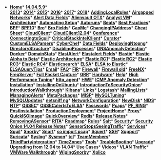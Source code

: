 *   **[Home](https://github.com/Security-Onion-Solutions/security-onion/wiki)***
**[14.04.5.9](https://github.com/Security-Onion-Solutions/security-onion/wiki/14.04.5.9)***   
**[2013](https://github.com/Security-Onion-Solutions/security-onion/wiki/2013)***   **[2014](https://github.com/Security-Onion-Solutions/security-onion/wiki/2014)***   **[2015](https://github.com/Security-Onion-Solutions/security-onion/wiki/2015)***   **[2016](https://github.com/Security-Onion-Solutions/security-onion/wiki/2016)***   **[2017](https://github.com/Security-Onion-Solutions/security-onion/wiki/2017)***   **[2018](https://github.com/Security-Onion-Solutions/security-onion/wiki/2018)***   **[AddingLocalRules](https://github.com/Security-Onion-Solutions/security-onion/wiki/AddingLocalRules)***   **[Airgapped Networks](https://github.com/Security-Onion-Solutions/security-onion/wiki/Airgapped-Networks)***   **[Alert Data Fields](https://github.com/Security-Onion-Solutions/security-onion/wiki/Alert-Data-Fields)***   **[Alienvault OTX](https://github.com/Security-Onion-Solutions/security-onion/wiki/Alienvault-OTX)***   **[Analyst VM](https://github.com/Security-Onion-Solutions/security-onion/wiki/Analyst-VM)***   **[Architecture](https://github.com/Security-Onion-Solutions/security-onion/wiki/Architecture)***   **[Automating Setup](https://github.com/Security-Onion-Solutions/security-onion/wiki/Automating-Setup)***   **[Autoruns](https://github.com/Security-Onion-Solutions/security-onion/wiki/Autoruns)***   **[Beats](https://github.com/Security-Onion-Solutions/security-onion/wiki/Beats)***   **[Best Practices](https://github.com/Security-Onion-Solutions/security-onion/wiki/Best-Practices)***   **[BPF](https://github.com/Security-Onion-Solutions/security-onion/wiki/BPF)***   **[BPF10](https://github.com/Security-Onion-Solutions/security-onion/wiki/BPF10)***   **[Bro](https://github.com/Security-Onion-Solutions/security-onion/wiki/Bro)***   **[Bro Fields](https://github.com/Security-Onion-Solutions/security-onion/wiki/Bro-Fields)***   **[CapMe](https://github.com/Security-Onion-Solutions/security-onion/wiki/CapMe)***   **[ChangingIPAddress](https://github.com/Security-Onion-Solutions/security-onion/wiki/ChangingIPAddress)***   **[Cheat Sheet](https://github.com/Security-Onion-Solutions/security-onion/wiki/Cheat-Sheet)***   **[CloudClient](https://github.com/Security-Onion-Solutions/security-onion/wiki/CloudClient)***   **[CloudClient12.04](https://github.com/Security-Onion-Solutions/security-onion/wiki/CloudClient12.04)***   **[Conference](https://github.com/Security-Onion-Solutions/security-onion/wiki/Conference)***   **[ConnectingtoSguil](https://github.com/Security-Onion-Solutions/security-onion/wiki/ConnectingtoSguil)***   **[CriticalStackIntelClient](https://github.com/Security-Onion-Solutions/security-onion/wiki/CriticalStackIntelClient)***   **[Curator](https://github.com/Security-Onion-Solutions/security-onion/wiki/Curator)***   **[CustomELSAParsers](https://github.com/Security-Onion-Solutions/security-onion/wiki/CustomELSAParsers)***   **[CyberChef](https://github.com/Security-Onion-Solutions/security-onion/wiki/CyberChef)***   **[Data Fields](https://github.com/Security-Onion-Solutions/security-onion/wiki/Data-Fields)***   **[DeployingNtopng](https://github.com/Security-Onion-Solutions/security-onion/wiki/DeployingNtopng)***   **[DirectoryStructure](https://github.com/Security-Onion-Solutions/security-onion/wiki/DirectoryStructure)***   **[DisablingProcesses](https://github.com/Security-Onion-Solutions/security-onion/wiki/DisablingProcesses)***   **[DNSAnomalyDetection](https://github.com/Security-Onion-Solutions/security-onion/wiki/DNSAnomalyDetection)***   **[Docker](https://github.com/Security-Onion-Solutions/security-onion/wiki/Docker)***   **[DomainStats](https://github.com/Security-Onion-Solutions/security-onion/wiki/DomainStats)***   **[ElastAlert](https://github.com/Security-Onion-Solutions/security-onion/wiki/ElastAlert)***   **[Elastalert Fields](https://github.com/Security-Onion-Solutions/security-onion/wiki/Elastalert-Fields)***   **[Elastic](https://github.com/Security-Onion-Solutions/security-onion/wiki/Elastic)***   **[Elastic Alpha to Beta](https://github.com/Security-Onion-Solutions/security-onion/wiki/Elastic-Alpha-to-Beta)***   **[Elastic Architecture](https://github.com/Security-Onion-Solutions/security-onion/wiki/Elastic-Architecture)***   **[Elastic RC1](https://github.com/Security-Onion-Solutions/security-onion/wiki/Elastic-RC1)***   **[Elastic RC2](https://github.com/Security-Onion-Solutions/security-onion/wiki/Elastic-RC2)***   **[Elastic RC3](https://github.com/Security-Onion-Solutions/security-onion/wiki/Elastic-RC3)***   **[Elastic RC4](https://github.com/Security-Onion-Solutions/security-onion/wiki/Elastic-RC4)***   **[Elasticsearch](https://github.com/Security-Onion-Solutions/security-onion/wiki/Elasticsearch)***   **[ELSA](https://github.com/Security-Onion-Solutions/security-onion/wiki/ELSA)***   **[ELSA to Elastic](https://github.com/Security-Onion-Solutions/security-onion/wiki/ELSA-to-Elastic)***   **[ELSAQueryTips](https://github.com/Security-Onion-Solutions/security-onion/wiki/ELSAQueryTips)***   **[Email](https://github.com/Security-Onion-Solutions/security-onion/wiki/Email)***   **[FAQ](https://github.com/Security-Onion-Solutions/security-onion/wiki/FAQ)***   **[FIR](https://github.com/Security-Onion-Solutions/security-onion/wiki/FIR)***   **[Firewall](https://github.com/Security-Onion-Solutions/security-onion/wiki/Firewall)***   **[Firewall old](https://github.com/Security-Onion-Solutions/security-onion/wiki/Firewall-old)***   **[FreeNX](https://github.com/Security-Onion-Solutions/security-onion/wiki/FreeNX)***   **[FreqServer](https://github.com/Security-Onion-Solutions/security-onion/wiki/FreqServer)***   **[Full Packet Capture](https://github.com/Security-Onion-Solutions/security-onion/wiki/Full-Packet-Capture)***   **[GRR](https://github.com/Security-Onion-Solutions/security-onion/wiki/GRR)***   **[Hardware](https://github.com/Security-Onion-Solutions/security-onion/wiki/Hardware)***   **[Help](https://github.com/Security-Onion-Solutions/security-onion/wiki/Help)***   **[High Performance Tuning](https://github.com/Security-Onion-Solutions/security-onion/wiki/High-Performance-Tuning)***   **[http_agent](https://github.com/Security-Onion-Solutions/security-onion/wiki/http_agent)***   **[HWE](https://github.com/Security-Onion-Solutions/security-onion/wiki/HWE)***   **[ICMP Anomaly Detection](https://github.com/Security-Onion-Solutions/security-onion/wiki/ICMP-Anomaly-Detection)***   **[Installation](https://github.com/Security-Onion-Solutions/security-onion/wiki/Installation)***   **[InstallingOnUbuntu](https://github.com/Security-Onion-Solutions/security-onion/wiki/InstallingOnUbuntu)***   **[IntroductionToSecurityOnion](https://github.com/Security-Onion-Solutions/security-onion/wiki/IntroductionToSecurityOnion)***   **[IntroductionWalkthrough](https://github.com/Security-Onion-Solutions/security-onion/wiki/IntroductionWalkthrough)***   **[Kibana](https://github.com/Security-Onion-Solutions/security-onion/wiki/Kibana)***   **[Links](https://github.com/Security-Onion-Solutions/security-onion/wiki/Links)***   **[Logstash](https://github.com/Security-Onion-Solutions/security-onion/wiki/Logstash)***   **[MailingLists](https://github.com/Security-Onion-Solutions/security-onion/wiki/MailingLists)***   **[ManagingAlerts](https://github.com/Security-Onion-Solutions/security-onion/wiki/ManagingAlerts)***   **[MetaPackages](https://github.com/Security-Onion-Solutions/security-onion/wiki/MetaPackages)***   **[MISP](https://github.com/Security-Onion-Solutions/security-onion/wiki/MISP)***   **[MySQLTuning](https://github.com/Security-Onion-Solutions/security-onion/wiki/MySQLTuning)***   **[MySQLUpdates](https://github.com/Security-Onion-Solutions/security-onion/wiki/MySQLUpdates)***   **[netsniff ng](https://github.com/Security-Onion-Solutions/security-onion/wiki/netsniff-ng)***   **[NetworkConfiguration](https://github.com/Security-Onion-Solutions/security-onion/wiki/NetworkConfiguration)***   **[NewDisk](https://github.com/Security-Onion-Solutions/security-onion/wiki/NewDisk)***   **[NIDS](https://github.com/Security-Onion-Solutions/security-onion/wiki/NIDS)***   **[NTP](https://github.com/Security-Onion-Solutions/security-onion/wiki/NTP)***   **[OSSEC](https://github.com/Security-Onion-Solutions/security-onion/wiki/OSSEC)***   **[OSSECalertsToELSA](https://github.com/Security-Onion-Solutions/security-onion/wiki/OSSECalertsToELSA)***   **[Passwords](https://github.com/Security-Onion-Solutions/security-onion/wiki/Passwords)***   **[Pcaps](https://github.com/Security-Onion-Solutions/security-onion/wiki/Pcaps)***   **[PF_RING](https://github.com/Security-Onion-Solutions/security-onion/wiki/PF_RING)***   **[PostInstallation](https://github.com/Security-Onion-Solutions/security-onion/wiki/PostInstallation)***   **[ProductionDeployment](https://github.com/Security-Onion-Solutions/security-onion/wiki/ProductionDeployment)***   **[ProjectHome](https://github.com/Security-Onion-Solutions/security-onion/wiki/ProjectHome)***   **[Proxy](https://github.com/Security-Onion-Solutions/security-onion/wiki/Proxy)***   **[QuickISOImage](https://github.com/Security-Onion-Solutions/security-onion/wiki/QuickISOImage)***   **[QuickOverview](https://github.com/Security-Onion-Solutions/security-onion/wiki/QuickOverview)***   **[Redis](https://github.com/Security-Onion-Solutions/security-onion/wiki/Redis)***   **[Release Notes](https://github.com/Security-Onion-Solutions/security-onion/wiki/Release-Notes)***   **[RemovingASensor](https://github.com/Security-Onion-Solutions/security-onion/wiki/RemovingASensor)***   **[RITA](https://github.com/Security-Onion-Solutions/security-onion/wiki/RITA)***   **[Roadmap](https://github.com/Security-Onion-Solutions/security-onion/wiki/Roadmap)***   **[Rules](https://github.com/Security-Onion-Solutions/security-onion/wiki/Rules)***   **[Salt](https://github.com/Security-Onion-Solutions/security-onion/wiki/Salt)***   **[Security](https://github.com/Security-Onion-Solutions/security-onion/wiki/Security)***   **[Security Onion 14.04 Release Notes](https://github.com/Security-Onion-Solutions/security-onion/wiki/Security-Onion-14.04-Release-Notes)***   **[SensorStopsSeeingTraffic](https://github.com/Security-Onion-Solutions/security-onion/wiki/SensorStopsSeeingTraffic)***   **[Services](https://github.com/Security-Onion-Solutions/security-onion/wiki/Services)***   **[Sguil](https://github.com/Security-Onion-Solutions/security-onion/wiki/Sguil)***   **[Snorby](https://github.com/Security-Onion-Solutions/security-onion/wiki/Snorby)***   **[Snort](https://github.com/Security-Onion-Solutions/security-onion/wiki/Snort)***   **[so import pcap](https://github.com/Security-Onion-Solutions/security-onion/wiki/so-import-pcap)***   **[Squert](https://github.com/Security-Onion-Solutions/security-onion/wiki/Squert)***   **[SSH](https://github.com/Security-Onion-Solutions/security-onion/wiki/SSH)***   **[Support](https://github.com/Security-Onion-Solutions/security-onion/wiki/Support)***   **[Suricata](https://github.com/Security-Onion-Solutions/security-onion/wiki/Suricata)***   **[Syslog](https://github.com/Security-Onion-Solutions/security-onion/wiki/Syslog)***   **[Sysmon](https://github.com/Security-Onion-Solutions/security-onion/wiki/Sysmon)***   **[tcl](https://github.com/Security-Onion-Solutions/security-onion/wiki/tcl)***   **[TeamMembers](https://github.com/Security-Onion-Solutions/security-onion/wiki/TeamMembers)***   **[ThirdPartyIntegration](https://github.com/Security-Onion-Solutions/security-onion/wiki/ThirdPartyIntegration)***   **[TimeZones](https://github.com/Security-Onion-Solutions/security-onion/wiki/TimeZones)***   **[Tools](https://github.com/Security-Onion-Solutions/security-onion/wiki/Tools)***   **[TroubleBooting](https://github.com/Security-Onion-Solutions/security-onion/wiki/TroubleBooting)***   **[Upgrade](https://github.com/Security-Onion-Solutions/security-onion/wiki/Upgrade)***   **[Upgrading from 12.04 to 14.04](https://github.com/Security-Onion-Solutions/security-onion/wiki/Upgrading-from-12.04-to-14.04)***   **[Use Cases](https://github.com/Security-Onion-Solutions/security-onion/wiki/Use-Cases)***   **[Videos](https://github.com/Security-Onion-Solutions/security-onion/wiki/Videos)***   **[VLAN Traffic](https://github.com/Security-Onion-Solutions/security-onion/wiki/VLAN-Traffic)***   **[VMWare Walkthrough](https://github.com/Security-Onion-Solutions/security-onion/wiki/VMWare-Walkthrough)***   **[WipingSnorby](https://github.com/Security-Onion-Solutions/security-onion/wiki/WipingSnorby)***   **[Xplico](https://github.com/Security-Onion-Solutions/security-onion/wiki/Xplico)**
